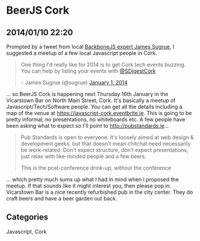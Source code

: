 # BeerJS Cork

## 2014/01/10 22:20

Prompted by a tweet from local [BackboneJS expert James Sugrue][bjs], I 
suggested a meetup of a few local Javascript people in Cork.

<blockquote class="twitter-tweet" lang="en"><p>One thing I'd really like for 2014 is to get Cork tech events buzzing. You can help by listing your events with <a href="https://twitter.com/SDigestCork">@SDigestCork</a></p>- James Sugrue (@sugrue) <a href="https://twitter.com/sugrue/statuses/418403354809597952">January 1, 2014</a></blockquote>
<script async src="//platform.twitter.com/widgets.js" charset="utf-8"></script>

... so BeerJS Cork is happening next Thursday 16th January in the 
Vicarstown Bar on North Main Street, Cork. It's basically a meetup of 
Javascript/Tech/Software people. You can get all the details including 
a map of the venue at <https://javascript-cork.eventbrite.ie>. 
This is going to be pretty informal, no presentations, no whiteboards 
etc. A few people have been asking what to expect so I'll point to <http://pubstandards.ie>...

> Pub Standards is open to everyone. It's loosely aimed at web design & 
> development geeks, but that doesn't mean chitchat need necessarily be 
> work-related. Don't expect structure, don't expect presentations, just 
> relax with like-minded people and a few beers.
>  
> This is the post-conference drink-up, without the conference

... which pretty much sums up what I had in mind when I proposed the 
meetup. If that sounds like it might interest you, then please pop in. 
Vicarstown Bar is a nice recently refurbished pub in the city center. 
They do craft beers and have a beer garden out back. 

[beerjs]: https://javascript-cork.eventbrite.ie
[bjs]: http://www.jamessugrue.ie/softwaredev/beginning-backbone-my-first-book

## Categories
Javascript, Cork
